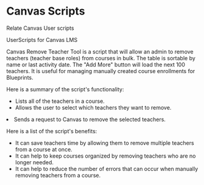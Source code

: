 # Canvas Scripts
Relate Canvas User scripts

UserScripts for Canvas LMS

Canvas Remove Teacher Tool is a script that will allow an admin to remove teachers (teacher base roles) from courses in bulk. The table is sortable by name or last activity date. The "Add More" button will load the next 100 teachers. It is useful for managing manually created course enrollments for Blueprints. 

Here is a summary of the script's functionality:
<ul>
<li>Lists all of the teachers in a course.</li>
<li>Allows the user to select which teachers they want to remove.</li>
</ul>
<li>Sends a request to Canvas to remove the selected teachers.</li>

Here is a list of the script's benefits:
<ul>
<li>It can save teachers time by allowing them to remove multiple teachers from a course at once.</li>
<li>It can help to keep courses organized by removing teachers who are no longer needed.</li>
<li>It can help to reduce the number of errors that can occur when manually removing teachers from a course.</li>
</ul>




